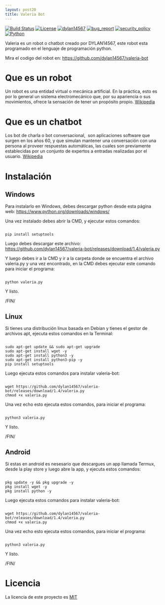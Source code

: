 ```yaml
---
layout: post20
title: Valeria Bot
---
```


[![Build Status](https://img.shields.io/github/stars/dylan14567/valeria-bot.svg)](https://github.com/dylan14567/valeria-bot)
[![License](https://img.shields.io/github/license/dylan14567/valeria-bot.svg)](https://github.com/dylan14567/valeria-bot/blob/master/LICENSE)
[![dylan14567](https://img.shields.io/badge/author-dylan14567-green.svg)](https://github.com/dylan14567)
[![bug_report](https://img.shields.io/badge/bug-report-red.svg)](https://github.com/dylan14567/valeria-bot/blob/master/.github/ISSUE_TEMPLATE/bug_report.md)
[![security_policy](https://img.shields.io/badge/security-policy-cyan.svg)](https://github.com/dylan14567/valeria-bot/blob/master/SECURITY.md)
[![Python](https://img.shields.io/badge/language-Python%20-yellow.svg)](https://www.python.org)

Valeria es un robot o chatbot creado por DYLAN14567, este robot esta programado en el lenguaje de programación python.

Mira el codigo del robot en: <a href="https://github.com/dylan14567/valeria-bot">https://github.com/dylan14567/valeria-bot</a>

# Que es un robot

Un robot es una entidad virtual o mecánica artificial. En la práctica, esto es por lo general un sistema electromecánico que, por su apariencia o sus movimientos, ofrece la sensación de tener un propósito propio. <a href="https://es.wikipedia.org/wiki/Robot">Wikipedia </a>

# Que es un chatbot

Los bot de charla o bot conversacional, ​ son aplicaciones software que surgen en los años 60, y que simulan mantener una conversación con una persona al proveer respuestas automáticas, las cuales son previamente establecidas por un conjunto de expertos a entradas realizadas por el usuario. <a href="https://es.m.wikipedia.org/wiki/Bot_conversacional">Wikipedia </a>

# Instalación

## Windows

Para instalarlo en Windows, debes descargar python desde esta página web: <a href="https://www.python.org/downloads/windows/">https://www.python.org/downloads/windows/</a>

Una vez instalado debes abrir la CMD, y ejecutar estos comandos:

```batch

pip install setuptools

```

Luego debes descargar este archivo: <a href="https://github.com/dylan14567/valeria-bot/releases/download/1.4/valeria.py">https://github.com/dylan14567/valeria-bot/releases/download/1.4/valeria.py</a>

Y luego debes ir a la CMD y ir a la carpeta donde se encuentra el archivo valeria.py y una vez encontrado, en la CMD debes ejecutar este comando para iniciar el programa:

```batch

python valeria.py

```

Y listo.

/FIN/

## Linux

Si tienes una distribución linux basada en Debian y tienes el gestor de archivos apt, ejecuta estos comandos en la Terminal:

```shell

sudo apt-get update && sudo apt-get upgrade
sudo apt-get install wget -y
sudo apt-get install python3 -y
sudo apt-get install python3-pip -y
pip install setuptools

```

Luego ejecuta estos comandos para instalar valeria-bot:

```shell

wget https://github.com/dylan14567/valeria-bot/releases/download/1.4/valeria.py
chmod +x valeria.py

```

Una vez echo esto ejecuta estos comandos, para iniciar el programa:

```shell

python3 valeria.py

```

Y listo.

/FIN/

## Android

Si estas en android es nesesario que descargues un app llamada Termux, desde la play store y luego abre la app, y ejecuta estos comandos:

```shell

pkg update -y && pkg upgrade -y
pkg install wget -y
pkg install python -y

```

Luego ejecuta estos comandos para instalar valeria-bot:

```shell

wget https://github.com/dylan14567/valeria-bot/releases/download/1.4/valeria.py
chmod +x valeria.py

```

Una vez echo esto ejecuta estos comandos, para iniciar el programa:

```shell

python3 valeria.py

```

Y listo.

/FIN/

# Licencia

La licencia de este proyecto es <a href="https://github.com/dylan14567/valeria-bot/blob/master/LICENSE">MIT</a>





